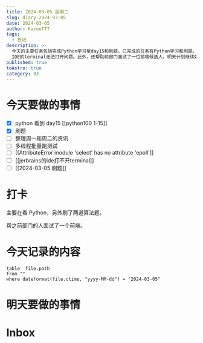 ```yaml
---
title: 2024-03-05 星期二
slug: diary-2024-03-05
date: 2024-03-05
author: KazooTTT
tags:
  - 日记
description: >-
  今天的主要任务包括完成Python学习至day15和刷题，已完成的任务有Python学习和刷题。未完成的任务包括整理周一和周二的资讯、进行多线程批量测试、解决Python的AttributeError问题以及JetBrains
  IDE的terminal无法打开问题。此外，还帮助前部门面试了一位前端候选人。明天计划继续处理未完成的任务，并记录了2024年3月5日的文件路径信息。
published: true
toAstro: true
category: 03
---
```


# 今天要做的事情

- [x] python 看到 day15 [[python100 1-15]]
- [x] 刷题
- [ ] 整理周一和周二的资讯
- [ ] 多线程批量跑测试
- [ ] [[AttributeError module 'select' has no attribute 'epoll']]
- [ ] [[jerbrains的ide打不开terminal]]
- [ ] [[2024-03-05 刷题]]

# 打卡

主要在看 Python，另外刷了两道算法题。

帮之前部门的人面试了一个前端。​​​

# 今天记录的内容

```dataview
table  file.path
from ""
where dateformat(file.ctime, "yyyy-MM-dd") = "2024-03-05"
```

# 明天要做的事情

# Inbox

<!-- start of weread -->
<!-- end of weread -->
